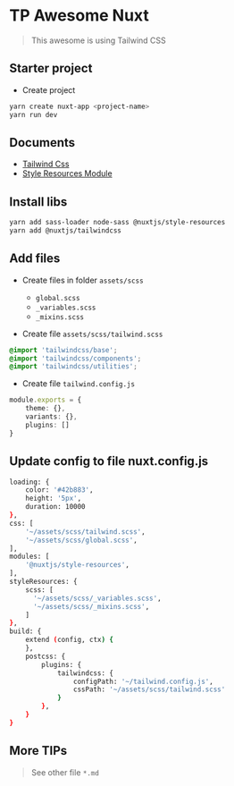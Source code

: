 # TP Awesome Nuxt

> This awesome is using Tailwind CSS

## Starter project

- Create project

```bash
yarn create nuxt-app <project-name>
yarn run dev
```

## Documents

- [Tailwind Css](https://tailwindcss.com/docs/installation)
- [Style Resources Module](https://github.com/nuxt-community/style-resources-module)

## Install libs

```bash
yarn add sass-loader node-sass @nuxtjs/style-resources
yarn add @nuxtjs/tailwindcss
```

## Add files

- Create files in folder `assets/scss`
    + `global.scss`
    + `_variables.scss`
    + `_mixins.scss`

- Create file `assets/scss/tailwind.scss`

```css
@import 'tailwindcss/base';
@import 'tailwindcss/components';
@import 'tailwindcss/utilities';
```

- Create file `tailwind.config.js`

```ts
module.exports = {
    theme: {},
    variants: {},
    plugins: []
}
```

## Update config to file nuxt.config.js

```bash
loading: {
    color: '#42b883',
    height: '5px',
    duration: 10000
},
css: [
    '~/assets/scss/tailwind.scss',
    '~/assets/scss/global.scss',
],
modules: [
    '@nuxtjs/style-resources',
],
styleResources: {
    scss: [
      '~/assets/scss/_variables.scss',
      '~/assets/scss/_mixins.scss',
    ]
},
build: {
    extend (config, ctx) {
    },
    postcss: {
        plugins: {
            tailwindcss: {
                configPath: '~/tailwind.config.js',
                cssPath: '~/assets/scss/tailwind.scss'
            }
        },
    }
}
```

## More TIPs

> See other file `*.md`
